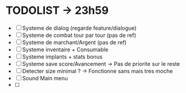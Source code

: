 # TODOLIST -> 23h59

- [ ] Systeme de dialog (regarde feature/dialogue)
- [ ] Systeme de combat tour par tour (pas de ref)
- [ ] Systeme de marchant/Argent (pas de ref)
- [ ] Systeme inventaire + Consumable
- [ ] Systeme implants + stats bonus
- [ ] Systeme save score/Avancement -> Pas de priorite sur le reste
- [ ] Detecter size minimal ? -> Fonctionne sans mais tres moche
- [ ] Sound Main menu
- [ ]